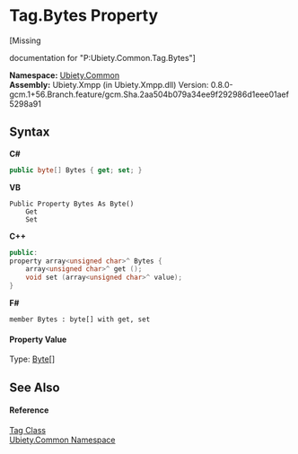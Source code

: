 # Tag.Bytes Property 
 

\[Missing <summary> documentation for "P:Ubiety.Common.Tag.Bytes"\]

**Namespace:**&nbsp;<a href="3a988b7f-7a78-d824-53e6-d57463519974">Ubiety.Common</a><br />**Assembly:**&nbsp;Ubiety.Xmpp (in Ubiety.Xmpp.dll) Version: 0.8.0-gcm.1+56.Branch.feature/gcm.Sha.2aa504b079a34ee9f292986d1eee01aef5298a91

## Syntax

**C#**<br />
``` C#
public byte[] Bytes { get; set; }
```

**VB**<br />
``` VB
Public Property Bytes As Byte()
	Get
	Set
```

**C++**<br />
``` C++
public:
property array<unsigned char>^ Bytes {
	array<unsigned char>^ get ();
	void set (array<unsigned char>^ value);
}
```

**F#**<br />
``` F#
member Bytes : byte[] with get, set

```


#### Property Value
Type: <a href="http://msdn2.microsoft.com/en-us/library/yyb1w04y" target="_blank">Byte</a>[]

## See Also


#### Reference
<a href="aeb92aed-6e13-96e4-f864-d26234a205c1">Tag Class</a><br /><a href="3a988b7f-7a78-d824-53e6-d57463519974">Ubiety.Common Namespace</a><br />